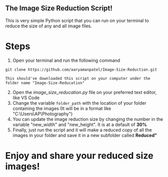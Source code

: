 ## The Image Size Reduction Script!

This is very simple Python script that you can run on your terminal to reduce the size of any and all image files. 

# Steps

1. Open your terminal and run the following command

` git clone https://github.com/aaryamanpatel/Image-Size-Reduction.git `

    This should've downloaded this script on your computer under the folder name "Image-Size-Reducation"

2. Open the *image_size_reducation.py* file on your preferred text editor, like VS Code
3. Change the variable `folder_path` with the location of your folder containing the images
(It will be in a format like "C:\Users\AP\Photography")
4. You can update the image reduction size by changing the number in the variable "new_width" and "new_height". It is at a default of **30%**
5. Finally, just run the script and it will make a reduced copy of all the images in your folder and save it in a new subfolder called **Reduced"**

# Enjoy and share your reduced size images!